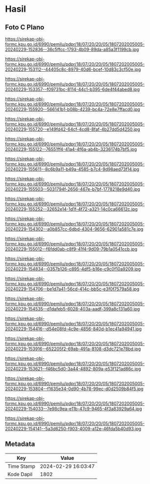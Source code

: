 # Hasil

## Foto C Plano

https://sirekap-obj-formc.kpu.go.id/6990/pemilu/pdpr/18/07/20/20/05/1807202005005-20240229-152836--36c5ffcc-1793-4b09-89da-a85a3f1199cb.jpg

https://sirekap-obj-formc.kpu.go.id/6990/pemilu/pdpr/18/07/20/20/05/1807202005005-20240229-153112--44405c8c-8979-40d6-bcef-10d83c3cf50e.jpg

https://sirekap-obj-formc.kpu.go.id/6990/pemilu/pdpr/18/07/20/20/05/1807202005005-20240229-153357--f09731bc-8114-44c1-b395-6de4f44abed8.jpg

https://sirekap-obj-formc.kpu.go.id/6990/pemilu/pdpr/18/07/20/20/05/1807202005005-20240229-155920--566141b1-b08b-4239-bc4a-72e8e7ffacd0.jpg

https://sirekap-obj-formc.kpu.go.id/6990/pemilu/pdpr/18/07/20/20/05/1807202005005-20240229-155720--e149fd42-64cf-4cd8-8faf-4b27dd5d4250.jpg

https://sirekap-obj-formc.kpu.go.id/6990/pemilu/pdpr/18/07/20/20/05/1807202005005-20240229-155122--76551ff4-41a4-4f6a-ab4b-3236174b7bf5.jpg

https://sirekap-obj-formc.kpu.go.id/6990/pemilu/pdpr/18/07/20/20/05/1807202005005-20240229-155611--8c6b9a11-b49a-4585-b7c4-9d98aed73f14.jpg

https://sirekap-obj-formc.kpu.go.id/6990/pemilu/pdpr/18/07/20/20/05/1807202005005-20240229-155503--5031794f-2656-467e-b7bf-1778218e9d40.jpg

https://sirekap-obj-formc.kpu.go.id/6990/pemilu/pdpr/18/07/20/20/05/1807202005005-20240229-155252--32652e14-1d1f-4f72-a321-14c0ca66612c.jpg

https://sirekap-obj-formc.kpu.go.id/6990/pemilu/pdpr/18/07/20/20/05/1807202005005-20240229-154302--a0b857cc-6dbd-4304-9656-62901a581c7e.jpg

https://sirekap-obj-formc.kpu.go.id/6990/pemilu/pdpr/18/07/20/20/05/1807202005005-20240229-155012--f6fdd0ab-c8f9-41f4-9d09-79b1a0541ccb.jpg

https://sirekap-obj-formc.kpu.go.id/6990/pemilu/pdpr/18/07/20/20/05/1807202005005-20240229-154834--0357b126-c895-4df5-b16e-c9c0f10a9209.jpg

https://sirekap-obj-formc.kpu.go.id/6990/pemilu/pdpr/18/07/20/20/05/1807202005005-20240229-154706--be1d7a41-56cd-414c-bb5c-e3f0f7579a58.jpg

https://sirekap-obj-formc.kpu.go.id/6990/pemilu/pdpr/18/07/20/20/05/1807202005005-20240229-154535--d1dafeb5-6028-403a-aadf-399a8c131a60.jpg

https://sirekap-obj-formc.kpu.go.id/6990/pemilu/pdpr/18/07/20/20/05/1807202005005-20240229-154416--d54e08fd-4c9e-4856-840d-b1ec41a94941.jpg

https://sirekap-obj-formc.kpu.go.id/6990/pemilu/pdpr/18/07/20/20/05/1807202005005-20240229-153916--652205f2-69ab-491a-8108-d3dc721e78bd.jpg

https://sirekap-obj-formc.kpu.go.id/6990/pemilu/pdpr/18/07/20/20/05/1807202005005-20240229-153621--f46bc5d0-3a44-4892-809a-e53f121ad86c.jpg

https://sirekap-obj-formc.kpu.go.id/6990/pemilu/pdpr/18/07/20/20/05/1807202005005-20240229-153804--f1635e34-0d90-4b78-99ec-d0d2509b84f5.jpg

https://sirekap-obj-formc.kpu.go.id/6990/pemilu/pdpr/18/07/20/20/05/1807202005005-20240229-154033--7e98c9ea-e11b-47c9-9465-4f3a83929a64.jpg

https://sirekap-obj-formc.kpu.go.id/6990/pemilu/pdpr/18/07/20/20/05/1807202005005-20240229-154141--5a3d6250-f903-4009-a12e-46fda5b40d93.jpg


## Metadata

| Key        | Value               |
| ---------- | ------------------- |
| Time Stamp | 2024-02-29 16:03:47 |
| Kode Dapil | 1802                |



